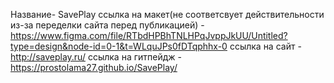 Название- SavePlay
ссылка на макет(не соответсвует действительности из-за переделки сайта перед публикацией) - https://www.figma.com/file/RTbdHPBhTNLHPqJvppJkUU/Untitled?type=design&node-id=0-1&t=WLquJPs0fDTqphhx-0 
ссылка на сайт - http://saveplay.ru/
ссылка на гитпейдж - https://prostolama27.github.io/SavePlay/